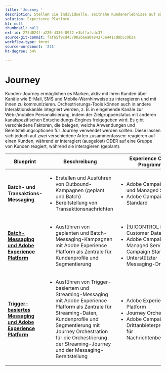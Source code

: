 ```yaml
---
title: 'Journey '
description: Stellen Sie individuelle, zeitnahe Kundenerlebnisse auf sämtlichen Geräten bereit.
solution: Experience Platform
kt: null
thumbnail: null
exl-id: 273d024f-a220-4336-89f2-e3bffafcdc37
source-git-commit: faf65f9cd457982baea0a94275a441cd8b5c0b3a
workflow-type: tm+mt
source-wordcount: '231'
ht-degree: 54%

---
```


# Journey

Kunden-Journey ermöglichen es Marken, aktiv mit ihren Kunden über Kanäle wie E-Mail, SMS und Mobile-Warnhinweise zu interagieren und mit ihnen zu kommunizieren. Orchestrierungs-Tools können auch in andere Interaktionskanäle integriert werden, z. B. in eingehende Kanäle zur Web-/mobilen Personalisierung, indem der Zielgruppenstatus mit anderen kanalspezifischen Entscheidungs-Engines freigegeben wird. Es gibt verschiedene Faktoren, die belegen, welche Anwendungen und Bereitstellungsoptionen für Journey verwendet werden sollten. Diese lassen sich jedoch auf zwei verschiedene Arten zusammenfassen:  reagieren auf einen Kunden, während er interagiert (ausgelöst) ODER auf eine Gruppe von Kunden reagiert, während sie interagieren (geplant).

| Blueprint | Beschreibung | Experience Cloud-Programme |
|---|---|---|
| **Batch- und Transaktions-Messaging** | <ul><li>Erstellen und Ausführen von Outbound-Kampagnen (geplant und Batch)</li><li>Bereitstellung von Transaktionsnachrichten</li></ul> | <ul><li>Adobe Campaign Classic und Managed Services</li><li>Adobe Campaign Standard</li></ul> |
| **[Batch-Messaging und Adobe Experience Platform](batch-messaging.md)** | <ul><li>Ausführen von geplanten und Batch-Messaging-Kampagnen mit Adobe Experience Platform als Zentrale für Kundenprofile und Segmentierung</li></ul> | <ul><li>[!UICONTROL Real-Time Customer Data Platform]</li><li>Adobe Campaign Classic, Managed Services oder Campaign Standard</li><li>Unterstützter Messaging-Drittanbieter</li></ul> |
| **[Trigger-basiertes Messaging und Adobe Experience Platform](triggered-messaging.md)** | <ul><li>Ausführen von Trigger-basiertem und Streaming-Messaging mit Adobe Experience Platform als Zentrale für Streaming-Daten, Kundenprofile und Segmentierung mit Journey Orchestration für die Orchestrierung der Streaming-Journey und der Messaging-Bereitstellung</li></ul> | <ul><li>Adobe Experience Platform</li><li>Journey Orchestration</li><li>Adobe Campaign oder Drittanbieterprogramm für Nachrichtenbereitstellung</li></ul> |
